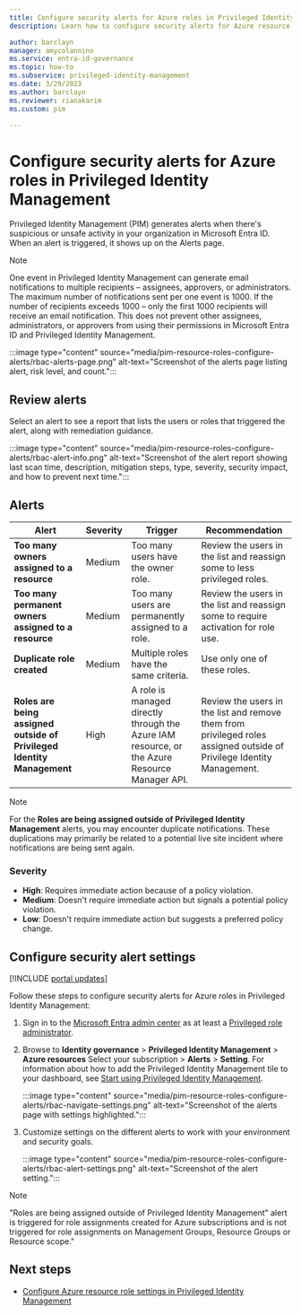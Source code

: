 ```yaml
---
title: Configure security alerts for Azure roles in Privileged Identity Management
description: Learn how to configure security alerts for Azure resource roles in Privileged Identity Management (PIM).

author: barclayn
manager: amycolannino
ms.service: entra-id-governance
ms.topic: how-to
ms.subservice: privileged-identity-management
ms.date: 3/29/2023
ms.author: barclayn
ms.reviewer: rianakarim
ms.custom: pim

---
```


# Configure security alerts for Azure roles in Privileged Identity Management

Privileged Identity Management (PIM) generates alerts when there's suspicious or unsafe activity in your organization in Microsoft Entra ID. When an alert is triggered, it shows up on the Alerts page.

>[!NOTE]
>One event in Privileged Identity Management can generate email notifications to multiple recipients – assignees, approvers, or administrators. The maximum number of notifications sent per one event is 1000. If the number of recipients exceeds 1000 – only the first 1000 recipients will receive an email notification. This does not prevent other assignees, administrators, or approvers from using their permissions in Microsoft Entra ID and Privileged Identity Management.

:::image type="content" source="media/pim-resource-roles-configure-alerts/rbac-alerts-page.png" alt-text="Screenshot of the alerts page listing alert, risk level, and count.":::

## Review alerts

Select an alert to see a report that lists the users or roles that triggered the alert, along with remediation guidance.

:::image type="content" source="media/pim-resource-roles-configure-alerts/rbac-alert-info.png" alt-text="Screenshot of the alert report showing last scan time, description, mitigation steps, type, severity, security impact, and how to prevent next time.":::

## Alerts

Alert | Severity | Trigger | Recommendation
--- | --- | --- | ---
**Too many owners assigned to a resource** | Medium | Too many users have the owner role. | Review the users in the list and reassign some to less privileged roles.
**Too many permanent owners assigned to a resource** | Medium | Too many users are permanently assigned to a role. | Review the users in the list and reassign some to require activation for role use.
**Duplicate role created** | Medium | Multiple roles have the same criteria. | Use only one of these roles.
**Roles are being assigned outside of Privileged Identity Management** | High | A role is managed directly through the Azure IAM resource, or the Azure Resource Manager API. | Review the users in the list and remove them from privileged roles assigned outside of Privilege Identity Management. 

>[!NOTE]
> For the **Roles are being assigned outside of Privileged Identity Management** alerts, you may encounter duplicate notifications. These duplications may primarily be related to a potential live site incident where notifications are being sent again. 

### Severity

- **High**: Requires immediate action because of a policy violation. 
- **Medium**: Doesn't require immediate action but signals a potential policy violation.
- **Low**: Doesn't require immediate action but suggests a preferred policy change.

## Configure security alert settings

[!INCLUDE [portal updates](~/includes/portal-update.md)]

Follow these steps to configure security alerts for Azure roles in Privileged Identity Management:

1. Sign in to the [Microsoft Entra admin center](https://entra.microsoft.com) as at least a [Privileged role administrator](~/identity/role-based-access-control/permissions-reference.md#privileged-role-administrator).

1. Browse to **Identity governance** > **Privileged Identity Management** > **Azure resources** Select your subscription > **Alerts** > **Setting**. For information about how to add the Privileged Identity Management tile to your dashboard, see [Start using Privileged Identity Management](pim-getting-started.md).

    :::image type="content" source="media/pim-resource-roles-configure-alerts/rbac-navigate-settings.png" alt-text="Screenshot of the alerts page with settings highlighted.":::

1. Customize settings on the different alerts to work with your environment and security goals.

    :::image type="content" source="media/pim-resource-roles-configure-alerts/rbac-alert-settings.png" alt-text="Screenshot of the alert setting.":::

>[!NOTE]
>"Roles are being assigned outside of Privileged Identity Management" alert is triggered for role assignments created for Azure subscriptions and is not triggered for role assignments on Management Groups, Resource Groups or Resource scope."

## Next steps

- [Configure Azure resource role settings in Privileged Identity Management](pim-resource-roles-configure-role-settings.md)
